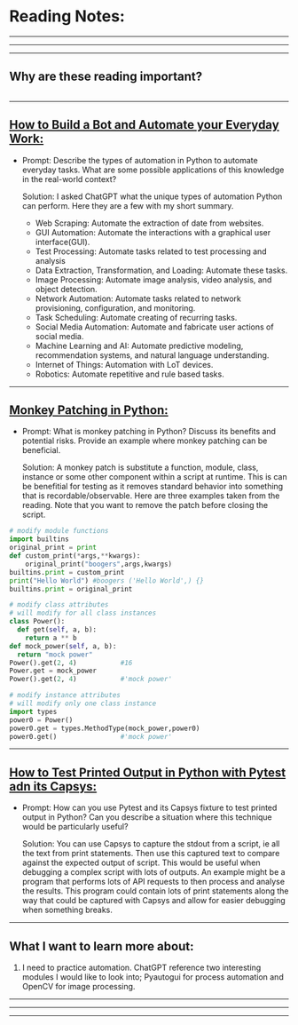 # **Reading Notes:**

---
---
---

## Why are these reading important?

```
```

---

## [**How to Build a Bot and Automate your Everyday Work:**](https://www.freecodecamp.org/news/building-bots/)

* Prompt: Describe the types of automation in Python to automate everyday tasks. What are some possible applications of this knowledge in the real-world context?

  Solution: I asked ChatGPT what the unique types of automation Python can perform. Here they are a few with my short summary.

  * Web Scraping: Automate the extraction of date from websites.
  * GUI Automation: Automate the interactions with a graphical user interface(GUI).
  * Test Processing: Automate tasks related to test processing and analysis
  * Data Extraction, Transformation, and Loading: Automate these tasks.
  * Image Processing: Automate image analysis, video analysis, and object detection.
  * Network Automation: Automate tasks related to network provisioning, configuration, and monitoring.
  * Task Scheduling: Automate creating of recurring tasks.
  * Social Media Automation: Automate and fabricate user actions of social media.
  * Machine Learning and AI: Automate predictive modeling, recommendation systems, and natural language understanding.
  * Internet of Things: Automation with LoT devices.
  * Robotics: Automate repetitive and rule based tasks.

---

## [**Monkey Patching in Python:**](https://medium.com/@bits_code/https-medium-com-bits-code-monkey-patching-in-python-9a28dc0cbe4f)

* Prompt: What is monkey patching in Python? Discuss its benefits and potential risks. Provide an example where monkey patching can be beneficial.

  Solution: A monkey patch is substitute a function, module, class, instance or some other component within a script at runtime. This is can be benefitial for testing as it removes standard behavior into something that is recordable/observable. Here are three examples taken from the reading. Note that you want to remove the patch before closing the script.

```python
# modify module functions
import builtins
original_print = print
def custom_print(*args,**kwargs):
    original_print("boogers",args,kwargs)
builtins.print = custom_print
print("Hello World") #boogers ('Hello World',) {}
builtins.print = original_print
```

```python
# modify class attributes
# will modify for all class instances
class Power():
  def get(self, a, b):
    return a ** b
def mock_power(self, a, b):
  return "mock power"
Power().get(2, 4)			#16
Power.get = mock_power
Power().get(2, 4)	 		#'mock power'
```

```python
# modify instance attributes
# will modify only one class instance
import types
power0 = Power()
power0.get = types.MethodType(mock_power,power0)
power0.get()				#'mock power'
```


---

## [**How to Test Printed Output in Python with Pytest adn its Capsys:**](https://pavolkutaj.medium.com/how-to-test-printed-output-in-python-with-pytest-and-its-capsys-fixture-161010cfc5ad)

* Prompt: How can you use Pytest and its Capsys fixture to test printed output in Python? Can you describe a situation where this technique would be particularly useful?

  Solution: You can use Capsys to capture the stdout from a script, ie all the text from print statements. Then use this captured text to compare against the expected output of script. This would be useful when debugging a complex script with lots of outputs. An example might be a program that performs lots of API requests to then process and analyse the results. This program could contain lots of print statements along the way that could be captured with Capsys and allow for easier debugging when something breaks.

---

## **What I want to learn more about:**

1. I need to practice automation. ChatGPT reference two interesting modules I would like to look into; Pyautogui for process automation and OpenCV for image processing.

---
---
---